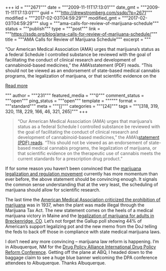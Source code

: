 +++
id = """2671"""
date = """2009-11-11T17:13:01"""
date_gmt = """2009-11-11T17:13:01"""
guid = """http://drewstromberg.com/ssdp/?p=2671"""
modified = """2017-02-03T04:59:29"""
modified_gmt = """2017-02-03T04:59:29"""
slug = """ama-calls-for-review-of-marijuana-schedule"""
status = """publish"""
type = """post"""
link = """https://ssdp.org/blog/ama-calls-for-review-of-marijuana-schedule/"""
title = """AMA Calls for Review of Marijuana Schedule"""
excerpt = """<p>&#8220;Our American Medical Association (AMA) urges that marijuana&#8217;s status as a federal Schedule I controlled substance be reviewed with the goal of facilitating the conduct of clinical research and development of cannabinoid-based medicines,&#8221; the AMA&#8217;sstatement (PDF) reads. &#8220;This should not be viewed as an endorsement of state-based medical cannabis programs, the legalization of marijuana, or that scientific evidence on the</p>
<div class="h10"></div>
<p><a class="more-link2 flat" href="https://ssdp.org/blog/ama-calls-for-review-of-marijuana-schedule/">Read more</a></p>
"""
author = """231"""
featured_media = """0"""
comment_status = """open"""
ping_status = """open"""
template = """"""
format = """standard"""
meta = """[]"""
categories = """[24]"""
tags = """[318, 319, 320, 118, 229, 166, 46, 321, 265]"""
+++
<blockquote>&#8220;Our American Medical Association (AMA) urges that marijuana&#8217;s status as a federal Schedule I controlled substance be reviewed with the goal of facilitating the conduct of clinical research and development of cannabinoid-based medicines,&#8221; the AMA&#8217;s<a href="http://www.ama-assn.org/assets/meeting/mm/i-09-statements-recommendations.pdf">statement (PDF) reads</a>. &#8220;This should not be viewed as an endorsement of state-based medical cannabis programs, the legalization of marijuana, or that scientific evidence on the therapeutic use of cannabis meets the current standards for a prescription drug product.&#8221;</blockquote>
If for some reason you haven&#8217;t been convinced that the <a href="http://www.blogger.com/mpp.org">marijuana legalization and regulation movement</a> currently has more momentum than ever before, the above statement should be convincing enough. It signals the common sense understanding that at the very least, the scheduling of marijuana should allow for scientific research.

The last time the <a href="http://www.marijuanalibrary.org/AMA_opposes_1937.html">American Medical Association criticized the prohibition of marijuana</a> was in 1937, when the plant was made illegal through the Marijuana Tax Act. The new statement comes on the heels of a medical marijuana victory in Maine and the <a href="http://www.huffingtonpost.com/2009/11/04/breckenridge-votes-overwh_n_344815.html">legalization of marijuana for adults in Breckenridge, CO</a>. Let&#8217;s not forget the Gallup poll showing 44% of American&#8217;s support legalizing pot and the new memo from the DoJ telling the feds to back off those in compliance with state medical marijuana laws.

I don&#8217;t need any more convincing &#8211; marijuana law reform is happening. I&#8217;m in Albuquerque, NM for the <a href="http://www.blogger.com/reformconference.org">Drug Policy Alliance International Drug Policy Reform Conference</a>. Getting off the plane at ABQ, I headed down to the baggage claim to see a huge blue banner welcoming the DPA conference attendees to Albuquerque. Thanks Albuquerque.
